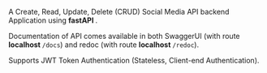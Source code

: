 A Create, Read, Update, Delete (CRUD) Social Media API backend Application using  <strong> fastAPI </strong>.

Documentation of API comes available in both SwaggerUI (with route <strong> localhost </strong>`/docs`) and redoc (with route <strong> localhost </strong>`/redoc`).

Supports JWT Token Authentication (Stateless, Client-end Authentication).



